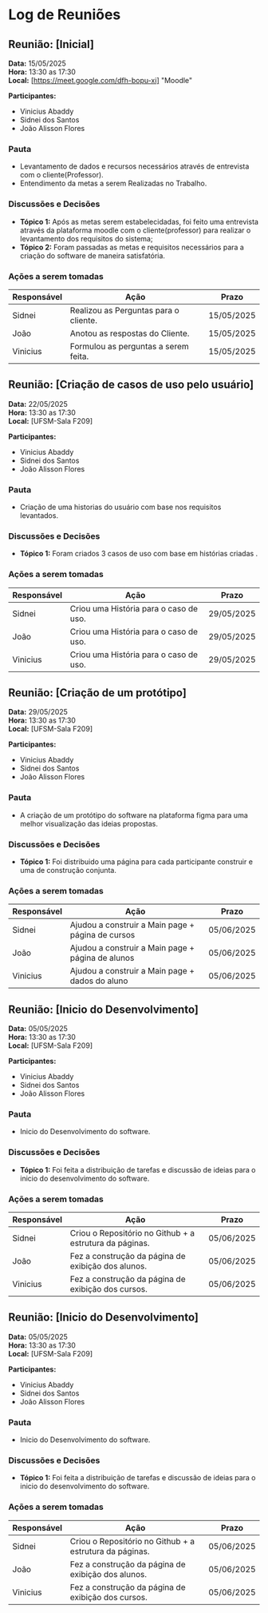 # Log de Reuniões

## Reunião: [Inicial]
**Data:** 15/05/2025  
**Hora:** 13:30 as 17:30  
**Local:** [https://meet.google.com/dfh-bopu-xi] "Moodle" 

**Participantes:**  
- Vinicius Abaddy
- Sidnei dos Santos
- João Alisson Flores

### Pauta
- Levantamento de dados e recursos necessários através de entrevista com o cliente(Professor). 
- Entendimento da metas a serem Realizadas no Trabalho.
 

### Discussões e Decisões
- **Tópico 1:** Após as metas serem estabelecidadas, foi feito uma entrevista através da plataforma moodle com o cliente(professor) para realizar o levantamento dos requisitos do sistema; 
- **Tópico 2:** Foram passadas as metas e requisitos necessários para a criação do software de maneira satisfatória.  

### Ações a serem tomadas
| Responsável | Ação                                 | Prazo       |
|-------------|--------------------------------------|-------------|
| Sidnei      | Realizou as Perguntas para o cliente.| 15/05/2025  |
| João        | Anotou as respostas do Cliente.      | 15/05/2025  |
| Vinicius    | Formulou as perguntas a serem feita. | 15/05/2025  |

## Reunião: [Criação de casos de uso pelo usuário]
**Data:** 22/05/2025  
**Hora:** 13:30 as 17:30  
**Local:** [UFSM-Sala F209]

**Participantes:**  
- Vinicius Abaddy
- Sidnei dos Santos
- João Alisson Flores

### Pauta
- Criação de uma historias do usuário com base nos requisitos levantados. 
 

### Discussões e Decisões
- **Tópico 1:** Foram criados 3 casos de uso com base em histórias criadas . 
  

### Ações a serem tomadas
| Responsável | Ação                                  | Prazo       |
|-------------|---------------------------------------|-------------|
| Sidnei      | Criou uma História para o caso de uso.| 29/05/2025  |
| João        | Criou uma História para o caso de uso.| 29/05/2025  |
| Vinicius    | Criou uma História para o caso de uso.| 29/05/2025  |

## Reunião: [Criação de um protótipo]
**Data:** 29/05/2025  
**Hora:** 13:30 as 17:30  
**Local:** [UFSM-Sala F209]

**Participantes:**  
- Vinicius Abaddy
- Sidnei dos Santos
- João Alisson Flores

### Pauta
- A criação de um protótipo do software na plataforma figma para uma melhor visualização das ideias propostas.
 

### Discussões e Decisões
- **Tópico 1:** Foi distribuido uma página para cada participante construir e uma de construção conjunta. 
  

### Ações a serem tomadas
| Responsável | Ação                                               | Prazo       |
|-------------|----------------------------------------------------|-------------|
| Sidnei      | Ajudou a construir a Main page + página de cursos  | 05/06/2025  |
| João        | Ajudou a construir a Main page + página de alunos  | 05/06/2025  |
| Vinicius    | Ajudou a construir a Main page + dados do aluno    | 05/06/2025  |

## Reunião: [Inicio do Desenvolvimento]
**Data:** 05/05/2025  
**Hora:** 13:30 as 17:30  
**Local:** [UFSM-Sala F209]

**Participantes:**  
- Vinicius Abaddy
- Sidnei dos Santos
- João Alisson Flores

### Pauta
- Inicio do Desenvolvimento do software.
 

### Discussões e Decisões
- **Tópico 1:** Foi feita a distribuição de tarefas e discussão de ideias para o inicio do desenvolvimento do software.
  

### Ações a serem tomadas
| Responsável | Ação                                                    | Prazo       |
|-------------|---------------------------------------------------------|-------------|
| Sidnei      | Criou o Repositório no Github + a estrutura da páginas. | 05/06/2025  |
| João        | Fez a construção da página de exibição dos alunos.      | 05/06/2025  |
| Vinicius    | Fez a construção da página de exibição dos cursos.      | 05/06/2025  |

## Reunião: [Inicio do Desenvolvimento]
**Data:** 05/05/2025  
**Hora:** 13:30 as 17:30  
**Local:** [UFSM-Sala F209]

**Participantes:**  
- Vinicius Abaddy
- Sidnei dos Santos
- João Alisson Flores

### Pauta
- Inicio do Desenvolvimento do software.
 

### Discussões e Decisões
- **Tópico 1:** Foi feita a distribuição de tarefas e discussão de ideias para o inicio do desenvolvimento do software.
  

### Ações a serem tomadas
| Responsável | Ação                                                    | Prazo       |
|-------------|---------------------------------------------------------|-------------|
| Sidnei      | Criou o Repositório no Github + a estrutura da páginas. | 05/06/2025  |
| João        | Fez a construção da página de exibição dos alunos.      | 05/06/2025  |
| Vinicius    | Fez a construção da página de exibição dos cursos.      | 05/06/2025  |